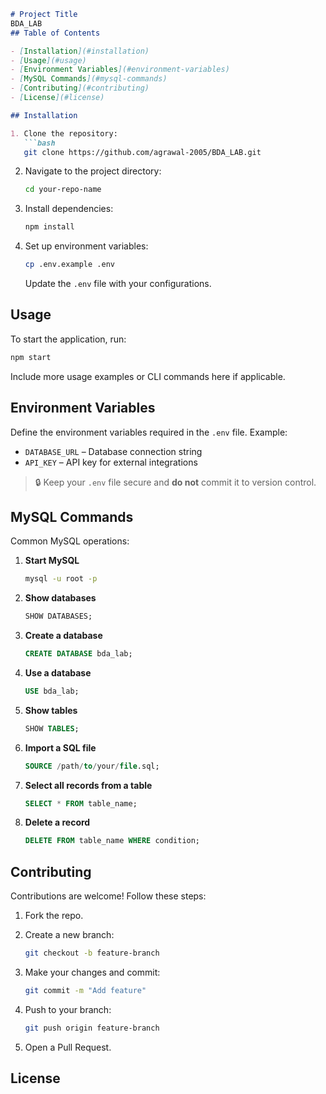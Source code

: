 ````markdown
# Project Title
BDA_LAB
## Table of Contents

- [Installation](#installation)
- [Usage](#usage)
- [Environment Variables](#environment-variables)
- [MySQL Commands](#mysql-commands)
- [Contributing](#contributing)
- [License](#license)

## Installation

1. Clone the repository:
   ```bash
   git clone https://github.com/agrawal-2005/BDA_LAB.git
````

2. Navigate to the project directory:

   ```bash
   cd your-repo-name
   ```
3. Install dependencies:

   ```bash
   npm install
   ```
4. Set up environment variables:

   ```bash
   cp .env.example .env
   ```

   Update the `.env` file with your configurations.

## Usage

To start the application, run:

```bash
npm start
```

Include more usage examples or CLI commands here if applicable.

## Environment Variables

Define the environment variables required in the `.env` file. Example:

* `DATABASE_URL` – Database connection string
* `API_KEY` – API key for external integrations

> 🔒 Keep your `.env` file secure and **do not** commit it to version control.

## MySQL Commands

Common MySQL operations:

1. **Start MySQL**

   ```bash
   mysql -u root -p
   ```

2. **Show databases**

   ```sql
   SHOW DATABASES;
   ```

3. **Create a database**

   ```sql
   CREATE DATABASE bda_lab;
   ```

4. **Use a database**

   ```sql
   USE bda_lab;
   ```

5. **Show tables**

   ```sql
   SHOW TABLES;
   ```

6. **Import a SQL file**

   ```sql
   SOURCE /path/to/your/file.sql;
   ```

7. **Select all records from a table**

   ```sql
   SELECT * FROM table_name;
   ```

8. **Delete a record**

   ```sql
   DELETE FROM table_name WHERE condition;
   ```

## Contributing

Contributions are welcome! Follow these steps:

1. Fork the repo.
2. Create a new branch:

   ```bash
   git checkout -b feature-branch
   ```
3. Make your changes and commit:

   ```bash
   git commit -m "Add feature"
   ```
4. Push to your branch:

   ```bash
   git push origin feature-branch
   ```
5. Open a Pull Request.

## License